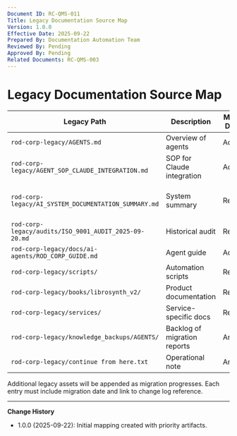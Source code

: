```yaml
---
Document ID: RC-QMS-011
Title: Legacy Documentation Source Map
Version: 1.0.0
Effective Date: 2025-09-22
Prepared By: Documentation Automation Team
Reviewed By: Pending
Approved By: Pending
Related Documents: RC-QMS-003
---
```


# Legacy Documentation Source Map

| Legacy Path | Description | Migration Decision | Target Location | Notes |
|-------------|-------------|--------------------|-----------------|-------|
| `rod-corp-legacy/AGENTS.md` | Overview of agents | Adopt | `docs/knowledge/agents/AGENTS_OVERVIEW.md` (to be created) | Pending rewrite for new taxonomy |
| `rod-corp-legacy/AGENT_SOP_CLAUDE_INTEGRATION.md` | SOP for Claude integration | Adopt | `docs/knowledge/sop/CLAUDE_INTEGRATION.md` (planned) | Requires metadata updates |
| `rod-corp-legacy/AI_SYSTEM_DOCUMENTATION_SUMMARY.md` | System summary | Reference | `docs/legacy/system/AI_SYSTEM_DOCUMENTATION_SUMMARY.md` | Metadata block added; mark as superseded once new overview published |
| `rod-corp-legacy/audits/ISO_9001_AUDIT_2025-09-20.md` | Historical audit | Reference | `docs/legacy/audits/ISO_9001_AUDIT_2025-09-20.md` | Metadata block added; maintain for traceability |
| `rod-corp-legacy/docs/ai-agents/ROD_CORP_GUIDE.md` | Agent guide | Adopt | `docs/knowledge/agents/ROD_CORP_GUIDE.md` | Merge with current `docs/ROD_CORP_GUIDE.md` |
| `rod-corp-legacy/scripts/` | Automation scripts | Review | Case-by-case migration to `scripts/` | Validate compatibility before adoption |
| `rod-corp-legacy/books/librosynth_v2/` | Product documentation | Reference | `docs/legacy/products/librosynth_v2/` | Requires consolidation pass |
| `rod-corp-legacy/services/` | Service-specific docs | Review | Corresponding `services/` directories | Align with active services |
| `rod-corp-legacy/knowledge_backups/AGENTS/` | Backlog of migration reports | Archive | `docs/archive/knowledge_backups/` | Keep read-only for historical context |
| `rod-corp-legacy/continue from here.txt` | Operational note | Archive | `docs/archive/` | Replace with structured backlog entry |

Additional legacy assets will be appended as migration progresses. Each entry must include migration date and link to change log reference.

---
**Change History**
- 1.0.0 (2025-09-22): Initial mapping created with priority artifacts.
